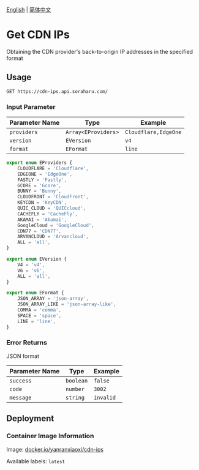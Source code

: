 [English](#) | [简体中文](./README.zh-Hans.md)

# Get CDN IPs

Obtaining the CDN provider's back-to-origin IP addresses in the specified format

## Usage

```
GET https://cdn-ips.api.soraharu.com/
```

### Input Parameter

| Parameter Name | Type                | Example              |
| -------------- | ------------------- | -------------------- |
| `providers`    | `Array<EProviders>` | `Cloudflare,EdgeOne` |
| `version`      | `EVersion`          | `v4`                 |
| `format`       | `EFormat`           | `line`               |

```typescript
export enum EProviders {
	CLOUDFLARE = 'Cloudflare',
	EDGEONE = 'EdgeOne',
	FASTLY = 'Fastly',
	GCORE = 'Gcore',
	BUNNY = 'Bunny',
	CLOUDFRONT = 'CloudFront',
	KEYCDN = 'KeyCDN',
	QUIC_CLOUD = 'QUICcloud',
	CACHEFLY = 'CacheFly',
	AKAMAI = 'Akamai',
	GoogleCloud = 'GoogleCloud',
	CDN77 = 'CDN77',
	ARVANCLOUD = 'Arvancloud',
	ALL = 'all',
}

export enum EVersion {
	V4 = 'v4',
	V6 = 'v6',
	ALL = 'all',
}

export enum EFormat {
	JSON_ARRAY = 'json-array',
	JSON_ARRAY_LIKE = 'json-array-like',
	COMMA = 'comma',
	SPACE = 'space',
	LINE = 'line',
}
```

### Error Returns

JSON format

| Parameter Name | Type      | Example   |
| -------------- | --------- | --------- |
| `success`      | `boolean` | `false`   |
| `code`         | `number`  | `3002`    |
| `message`      | `string`  | `invalid` |

## Deployment

### Container Image Information

Image: [docker.io/yanranxiaoxi/cdn-ips](https://hub.docker.com/r/yanranxiaoxi/cdn-ips)

Available labels: `latest`
